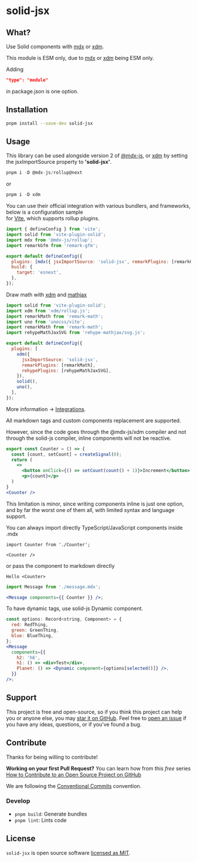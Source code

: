 # solid-jsx

## What?

Use Solid components with [mdx](https://mdxjs.com/) or [xdm](http://wooorm.com/xdm/).

This module is ESM only, due to [mdx](https://mdxjs.com/) or [xdm](http://wooorm.com/xdm/) being ESM only.

Adding

```json
"type": "module"
```

in package.json is one option.

## Installation

```sh
pnpm install --save-dev solid-jsx
```

## Usage

This library can be used alongside version 2 of [@mdx-js](https://mdxjs.com/), or [xdm](http://wooorm.com/xdm/) by setting the jsxImportSource property to **'solid-jsx'**.

```js
pnpm i -D @mdx-js/rollup@next
```

or

```js
pnpm i -D xdm
```

You can use their official integration with various bundlers, and frameworks, below is a configuration sample  
for [Vite](https://vitejs.dev), which supports rollup plugins.

```js
import { defineConfig } from 'vite';
import solid from 'vite-plugin-solid';
import mdx from '@mdx-js/rollup';
import remarkGfm from 'remark-gfm';

export default defineConfig({
  plugins: [mdx({ jsxImportSource: 'solid-jsx', remarkPlugins: [remarkGfm] }), solid()],
  build: {
    target: 'esnext',
  },
});
```

Draw math with [xdm](http://wooorm.com/xdm/) and [mathjax](https://www.mathjax.org/)

```js
import solid from 'vite-plugin-solid';
import xdm from 'xdm/rollup.js';
import remarkMath from 'remark-math';
import uno from 'unocss/vite';
import remarkMath from 'remark-math';
import rehypeMathJaxSVG from 'rehype-mathjax/svg.js';

export default defineConfig({
  plugins: [
    xdm({
      jsxImportSource: 'solid-jsx',
      remarkPlugins: [remarkMath],
      rehypePlugins: [rehypeMathJaxSVG],
    }),
    solid(),
    uno(),
  ],
});
```

More information -> [Integrations](https://mdxjs.com/docs/getting-started/#integrations).

All markdown tags and custom components replacement are supported.

However, since the code goes through the @mdx-js/xdm compiler and not through the solid-js compiler,
inline components will not be reactive.

```jsx
export const Counter = () => {
  const [count, setCount] = createSignal(0);
  return (
    <>
      <button onClick={() => setCount(count() + 1)}>Increment</button>
      <p>{count}</p>
  )
}
<Counter />
```

This limitation is minor, since writing components inline is just one option,
and by far the worst one of them all, with limited syntax and language support.

You can always import directly TypeScript/JavaScript components inside .mdx

```mdx
import Counter from './Counter';

<Counter />
```

or pass the component to markdown directly

```mdx
Hello <Counter>
```

```jsx
import Message from './message.mdx';

<Message components={{ Counter }} />;
```

To have dynamic tags, use solid-js Dynamic component.

```jsx
const options: Record<string, Component> = {
  red: RedThing,
  green: GreenThing,
  blue: BlueThing,
};
<Message
  components={{
    h2: 'h6',
    h1: () => <div>Test</div>,
    Planet: () => <Dynamic component={options[selected()]} />,
  }}
/>;
```

## Support

This project is free and open-source, so if you think this project can help you or
anyone else, you may [star it on GitHub](https://github.com/high1/solid-jsx). Feel
free to [open an issue](https://github.com/high1/solid-jsx/issues) if you have any
ideas, questions, or if you've found a bug.

## Contribute

Thanks for being willing to contribute!

**Working on your first Pull Request?** You can learn how from this _free_ series
[How to Contribute to an Open Source Project on GitHub](https://egghead.io/series/how-to-contribute-to-an-open-source-project-on-github)

We are following the [Conventional Commits](https://www.conventionalcommits.org) convention.

### Develop

- `pnpm build`: Generate bundles
- `pnpm lint`: Lints code

## License

`solid-jsx` is open source software [licensed as MIT](https://github.com/high1/solid-jsx/blob/main/LICENSE).
